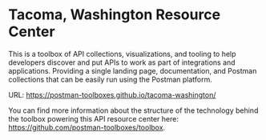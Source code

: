 # Tacoma, Washington Resource Center
This is a toolbox of API collections, visualizations, and tooling to help developers discover and put APIs to work as part of integrations and applications. Providing a single landing page, documentation, and Postman collections that can be easily run using the Postman platform.

URL: https://postman-toolboxes.github.io/tacoma-washington/

You can find more information about the structure of the technology behind the toolbox powering this API resource center here: https://github.com/postman-toolboxes/toolbox.
